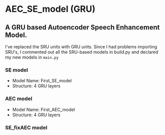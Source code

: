 # AEC_SE_model (GRU)

## A GRU based Autoencoder Speech Enhancement Model.

I've replaced the SRU units with GRU units. Since I had problems importing SRU's, I commented out all the SRU-based models in build.py and declared my new models in `main.py`

### SE model

* Model Name: First_SE_model
* Structure: 4 GRU layers

### AEC model

* Model Name: First_AEC_model
* Structure: 4 GRU layers

### SE_fixAEC model

